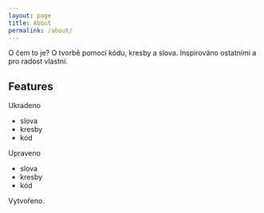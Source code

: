 ```yaml
---
layout: page
title: About
permalink: /about/
---
```


O čem to je? O tvorbě pomocí kódu, kresby a slova. Inspirováno ostatními a pro radost vlastní.

## Features

Ukradeno 
- slova
- kresby
- kód

Upraveno
- slova
- kresby
- kód

Vytvořeno.
